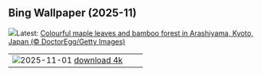 ## Bing Wallpaper (2025-11)
![](https://www.bing.com/th?id=OHR.KyotoMaple_EN-IN1389354305_UHD.jpg&w=1000)Latest: [Colourful maple leaves and bamboo forest in Arashiyama, Kyoto, Japan (© DoctorEgg/Getty Images)](https://www.bing.com/th?id=OHR.KyotoMaple_EN-IN1389354305_UHD.jpg)

|      |      |      |
| :----: | :----: | :----: |
|![](https://www.bing.com/th?id=OHR.BisonSprings_EN-IN1200877160_UHD.jpg&pid=hp&w=384&h=216&rs=1&c=4)2025-11-01 [download 4k](https://www.bing.com/th?id=OHR.BisonSprings_EN-IN1200877160_UHD.jpg)|